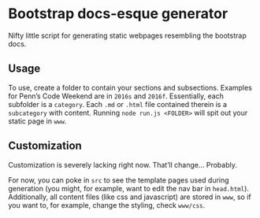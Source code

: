 # Bootstrap docs-esque generator

Nifty little script for generating static webpages resembling the bootstrap
docs.

## Usage

To use, create a folder to contain your sections and subsections. Examples for
Penn’s Code Weekend are in `2016s` and `2016f`. Essentially, each
subfolder is a `category`. Each `.md` or `.html` file contained therein is
a `subcategory` with content. Running `node run.js <FOLDER>` will spit out your
static page in `www`.

## Customization

Customization is severely lacking right now. That’ll change... Probably.

For now, you can poke in `src` to see the template pages used during generation
(you might, for example, want to edit the nav bar in `head.html`). Additionally,
all content files (like css and javascript) are stored in `www`, so if you want
to, for example, change the styling, check `www/css`.
